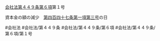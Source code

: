 [会社法第４４９条第６項](会社法＿＿＿＿第４４９条第６項)第１号

資本金の額の減少　[第四百四十七条第一項第三号](会社法＿＿＿＿第４４７条第１項第３号)の日


#会社法
#会社法/第４４９条
#会社法/第４４９条/第６項
#会社法/第４４９条/第６項/第１号
